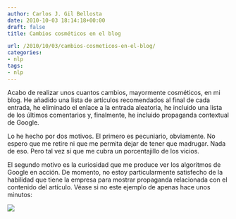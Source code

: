```yaml
---
author: Carlos J. Gil Bellosta
date: 2010-10-03 18:14:18+00:00
draft: false
title: Cambios cosméticos en el blog

url: /2010/10/03/cambios-cosmeticos-en-el-blog/
categories:
- nlp
tags:
- nlp
---
```


Acabo de realizar unos cuantos cambios, mayormente cosméticos, en mi blog. He añadido una lista de artículos recomendados al final de cada entrada, he eliminado el enlace a la entrada aleatoria, he incluido una lista de los últimos comentarios y, finalmente, he incluido propaganda contextual de Google.

Lo he hecho por dos motivos. El primero es pecuniario, obviamente. No espero que me retire ni que me permita dejar de tener que madrugar. Nada de eso. Pero tal vez sí que me cubra un porcentajillo de los vicios.

El segundo motivo es la curiosidad que me produce ver los algoritmos de Google en acción. De momento, no estoy particularmente satisfecho de la habilidad que tiene la empresa para mostrar propaganda relacionada con el contenido del artículo. Véase si no este ejemplo de apenas hace unos minutos:

[![](/wp-uploads/2010/10/propaganda_contextual_google1.png)
](/wp-uploads/2010/10/propaganda_contextual_google1.png)
